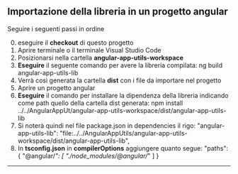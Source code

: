 
## Importazione della libreria in un progetto angular

Seguire i seguenti passi in ordine

0. eseguire il **checkout** di questo progetto
1. Aprire terminale o il terminale Visual Studio Code
2. Posizionarsi nella cartella **angular-app-utils-workspace**
3. **Eseguire** il seguente comando per avere la libreria compilata: ng build angular-app-utils-lib
4. Verrà così generata la cartella **dist** con i file da importare nel progetto
5. Aprire un progetto angular
6. **Eseguire** il comando per installare la dipendenza della libreria indicando come path quello della cartella dist generata: npm install ../../AngularAppUt/angular-app-utils-workspace/dist/angular-app-utils-lib
7. Si noterà quindi nel file package.json in dependencies il rigo: "angular-app-utils-lib": "file:../../AngularAppUtils/angular-app-utils-workspace/dist/angular-app-utils-lib",
8. In **tsconfig.json** in **compilerOptions** aggiungere quanto segue:
"paths": {
      "@angular/*": [
        "./node_modules/@angular/*"
      ]
}


---
